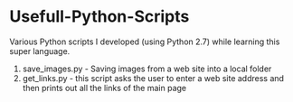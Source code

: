 # Usefull-Python-Scripts
Various Python scripts I developed (using Python 2.7) while learning this super language.

1. save_images.py - Saving images from a web site into a local folder
2. get_links.py - this script asks the user to enter a web site address and then prints out all the links of the main page
